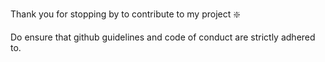 Thank you for stopping by to contribute to my project ❇️


Do ensure that github guidelines and code of conduct are strictly adhered to.
